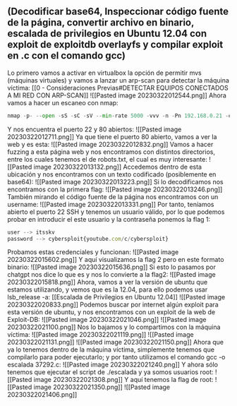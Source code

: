 ## (Decodificar base64, Inspeccionar código fuente de la página, convertir archivo en binario, escalada de privilegios en Ubuntu 12.04 con exploit de exploitdb overlayfs y compilar exploit en .c con el comando gcc)

Lo primero vamos a activar en virtualbox la opción de permitir mvs (máquinas virtuales) y vamos a lanzar un arp-scan para detectar la máquina víctima: [[0 - Consideraciones Previas#DETECTAR EQUIPOS CONECTADOS A MI RED CON ARP-SCAN]]
![[Pasted image 20230322012544.png]]
Ahora vamos a hacer un escaneo con nmap:
```python
nmap -p- --open -sS -sC -sV --min-rate 5000 -vvv -n -Pn 192.168.0.21 -oN escaneo
```
Y nos encuentra el puerto 22 y 80 abiertos:
![[Pasted image 20230322012711.png]]
Ya que tiene el puerto 80 abierto, vamos a ver la web y es esta:
![[Pasted image 20230322012832.png]]
Vamos a hacer fuzzing a esta página web y nos encontramos con distintos directorios, entre los cuales tenemos el de robots.txt, el cual es muy interesante:
![[Pasted image 20230322013132.png]]
Accedemos dentro de esta ubicación y nos encontramos con un texto codificado (posiblemente en base64):
![[Pasted image 20230322013223.png]]
Si lo decodificamos nos encontramos con la primera flag:
![[Pasted image 20230322013246.png]]
También mirando el código fuente de la página nos encontramos con un username:
![[Pasted image 20230322013331.png]]
Por tanto, teníamos abierto el puerto 22 SSH y tenemos un usuario válido, por lo que podemos probar en introducir el este usuario y la contraseña ponemos la flag 1:
```javascript
user --> itsskv
password --> cybersploit{youtube.com/c/cybersploit}
```
Probamos estas credenciales y funcionan:
![[Pasted image 20230322015602.png]]
Y aquí visualizamos la flag 2 pero en este formato binario:
![[Pasted image 20230322015636.png]]
Si esto lo pasamos por chatgpt nos dice lo que es y nos lo convierte a la flag2:
![[Pasted image 20230322015818.png]]
Ahora, vamos a ver la versión de ubuntu que estamos utilizando, y vemos que es la 12.04, para ello podemos usar lsb_release -a: [[Escalada de Privilegios en Ubuntu 12.04]]
![[Pasted image 20230322020833.png]]
Podemos buscar por internet algún exploit para esta versión de ubuntu, y nos encontramos con un exploit de la web de Exploit-DB:
![[Pasted image 20230322021046.png]]
![[Pasted image 20230322021100.png]]
Nos lo bajamos y lo compartimos con la máquina víctima:
![[Pasted image 20230322021119.png]]
![[Pasted image 20230322021131.png]]
![[Pasted image 20230322021150.png]]
Ahora que ya lo tenemos dentro de la máquina víctima, simplemente tenemos que compilarlo para poder ejecutarlo; y por tanto utilizamos el comando gcc -o escalada 37292.c:
![[Pasted image 20230322021240.png]]
Y ahora sólo tenemos que ejecutar el script de ./escalada y ya somos usuarios root:
![[Pasted image 20230322021308.png]]
Y aquí tenemos la flag de root:
![[Pasted image 20230322021350.png]]
![[Pasted image 20230322021406.png]]

